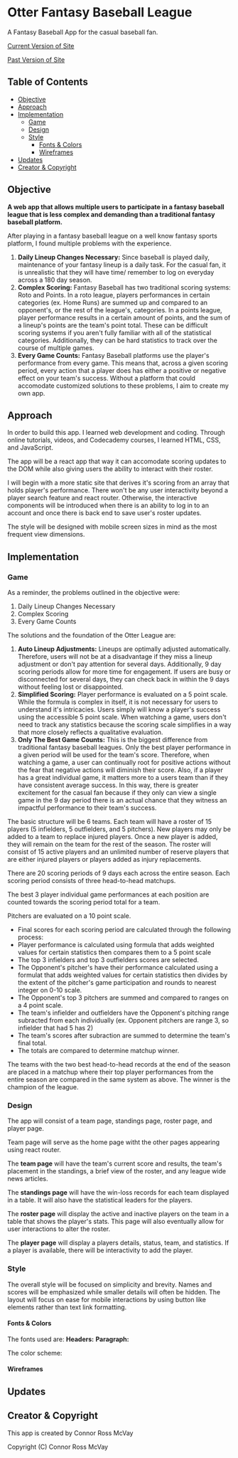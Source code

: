 # Otter Fantasy Baseball League

A Fantasy Baseball App for the casual baseball fan.

[Current Version of Site](https://otterproject.space/)

[Past Version of Site](https://lucid-banach-6d2c6f.netlify.app/)

## Table of Contents

* [Objective](https://github.com/cMcVay/otter-league-22#objective)
* [Approach](https://github.com/cMcVay/otter-league-22#approach)
* [Implementation](https://github.com/cMcVay/otter-league-22#implementation)
    * [Game](https://github.com/cMcVay/otter-league-22#game)
    * [Design](https://github.com/cMcVay/otter-league-22#design)
    * [Style](https://github.com/cMcVay/otter-league-22#style)
        * [Fonts & Colors](https://github.com/cMcVay/otter-league-22#fonts--colors)
        * [Wireframes](https://github.com/cMcVay/otter-league-22#wireframes)
* [Updates](https://github.com/cMcVay/otter-league-22#updates)
* [Creator & Copyright](https://github.com/cMcVay/otter-league-22#creator--license)

## Objective

**A web app that allows multiple users to participate in a fantasy baseball league that is less complex and demanding than a traditional fantasy baseball platform.**

After playing in a fantasy baseball league on a well know fantasy sports platform, I found multiple problems with the experience.
1. **Daily Lineup Changes Necessary:** Since baseball is played daily, maintenance of your fantasy lineup is a daily task. For the casual fan, it is unrealistic that they will have time/ remember to log on everyday across a 180 day season.
2. **Complex Scoring:** Fantasy Baseball has two traditional scoring systems: Roto and Points. In a roto league, players performances in certain categories (ex. Home Runs) are summed up and compared to an opponent's, or the rest of the league's, categories. In a points league, player performance results in a certain amount of points, and the sum of a lineup's points are the team's point total. These can be difficult scoring systems if you aren't fully familiar with all of the statistical categories. Additionally, they can be hard statistics to track over the course of multiple games.
3. **Every Game Counts:** Fantasy Baseball platforms use the player's performance from every game. This means that, across a given scoring period, every action that a player does has either a positive or negative effect on your team's success.
Without a platform that could accomodate customized solutions to these problems, I aim to create my own app.
## Approach

In order to build this app. I learned web development and coding. Through online tutorials, videos, and Codecademy courses, I learned HTML, CSS, and JavaScript.

The app will be a react app that way it can accomodate scoring updates to the DOM while also giving users the ability to interact with their roster.

I will begin with a more static site that derives it's scoring from an array that holds player's performance. There won't be any user interactivity beyond a player search feature and react router. Otherwise, the interactive components will be introduced when there is an ability to log in to an account and once there is back end to save user's roster updates.

The style will be designed with mobile screen sizes in mind as the most frequent view dimensions.
## Implementation

### Game
As a reminder, the problems outlined in the objective were:
1. Daily Lineup Changes Necessary
2. Complex Scoring
3. Every Game Counts

The solutions and the foundation of the Otter League are:

1. **Auto Lineup Adjustments:** Lineups are optimally adjusted automatically. Therefore, users will not be at a disadvantage if they miss a lineup adjustment or don't pay attention for several days. Additionally, 9 day scoring periods allow for more time for engagement. If users are busy or disconnected for several days, they can check back in within the 9 days without feeling lost or disappointed.
2. **Simplified Scoring:** Player performance is evaluated on a 5 point scale. While the formula is complex in itself, it is not necessary for users to understand it's intricacies. Users simply will know a player's success using the accessible 5 point scale. When watching a game, users don't need to track any statistics because the scoring scale simplifies in a way that more closely reflects a qualitative evaluation.
3. **Only The Best Game Counts:** This is the biggest difference from traditional fantasy baseball leagues. Only the best player performance in a given period will be used for the team's score. Therefore, when watching a game, a user can continually root for positive actions without the fear that negative actions will diminish their score. Also, if a player has a great individual game, it matters more to a users team than if they have consistent average success. In this way, there is greater excitement for the casual fan because if they only can view a single game in the 9 day period there is an actual chance that they witness an impactful performance to their team's success.

The basic structure will be 6 teams. Each team will have a roster of 15 players (5 infielders, 5 outfielders, and 5 pitchers). New players may only be added to a team to replace injured players. Once a new player is added, they will remain on the team for the rest of the season. The roster will consist of 15 active players and an unlimited number of reserve players that are either injured players or players added as injury replacements.

There are 20 scoring periods of 9 days each across the entire season. Each scoring period consists of three head-to-head matchups.

The best 3 player individual game performances at each position are counted towards the scoring period total for a team.

Pitchers are evaluated on a 10 point scale. 

* Final scores for each scoring period are calculated through the following process:
* Player performance is calculated using formula that adds weighted values for certain statistics then compares them to a 5 point scale
* The top 3 infielders and top 3 outfielders scores are selected.
* The Opponent's pitcher's have their performance calculated using a formulat that adds weighted values for certain statistics then divides by the extent of the pitcher's game participation and rounds to nearest integer on 0-10 scale.
* The Opponent's top 3 pitchers are summed and compared to ranges on a 4 point scale.
* The team's infielder and outfielders have the Opponent's pitching range subracted from each individually (ex. Opponent pitchers are range 3, so infielder that had 5 has 2)
* The team's scores after subraction are summed to determine the team's final total.
* The totals are compared to determine matchup winner. 

The teams with the two best head-to-head records at the end of the season are placed in a matchup where their top player performances from the entire season are compared in the same system as above. The winner is the champion of the league.
### Design

The app will consist of a team page, standings page, roster page, and player page.

Team page will serve as the home page witht the other pages appearing using react router.

The **team page** will have the team's current score and results, the team's placement in the standings, a brief view of the roster, and any league wide news articles.

The **standings page** will have the win-loss records for each team displayed in a table. It will also have the statistical leaders for the players.

The **roster page** will display the active and inactive players on the team in a table that shows the player's stats. This page will also eventually allow for user interactions to alter the roster.

The **player page** will display a players details, status, team, and statistics. If a player is available, there will be interactivity to add the player.

### Style

The overall style will be focused on simplicity and brevity. Names and scores will be emphasized while smaller details will often be hidden. The layout will focus on ease for mobile interactions by using button like elements rather than text link formatting.

#### Fonts & Colors
The fonts used are:
**Headers:**
**Paragraph:**

The color scheme:

#### Wireframes

## Updates
## Creator & Copyright

This app is created by Connor Ross McVay

Copyright (C) Connor Ross McVay

